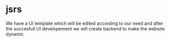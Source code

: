 # jsrs
We have a UI template which will be edited according to our need and after the succesfull UI developement we will create backend to make the website dynamic
